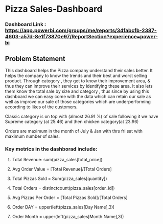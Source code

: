 # Pizza Sales-Dashboard

### Dashboard Link : https://app.powerbi.com/groups/me/reports/34fabcfb-2387-4603-a57d-8e1f73870e97/ReportSection?experience=power-bi

## Problem Statement

This dashboard helps the Pizza company understand their sales better. It helps the company to know the trends and their best and worst selling product. Through category , they get to know their improvement area, & thus they can improve their services by identifying these area. It also lets them know the total sale by size and category , thus since by using this dashboard we can easy come with the data which can retain our sale as well as improve our sale of those categories which are underperforming according to likes of the customers.

Classic category is on top with (almost 26.91 %) of sale following it we have Supreme category (at 25.46) and then chicken category(at 23.96)

Orders are maximum in the month of July & Jan with thrs fri sat with maximum number of sales. 


### Key metrics in the dashborad include:

1. Total Revenue: sum(pizza_sales[total_price]) 
2. Avg Order Value = [Total Revenue]/[Total Orders]
3. Total Pizzas Sold = Sum(pizza_sales[quantity])
4. Total Orders = distinctcount(pizza_sales[order_id])
5. Avg Pizzas Per Order = [Total Pizzas Sold]/[Total Orders]

6. Order DAY = upper(left(pizza_sales[Day Name],3))
7. Order Month = upper(left(pizza_sales[Month Name],3))
